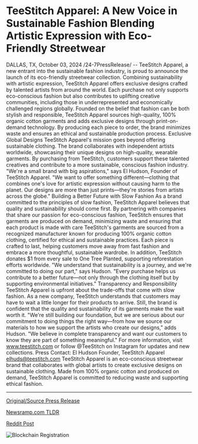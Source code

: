 # TeeStitch Apparel: A New Voice in Sustainable Fashion Blending Artistic Expression with Eco-Friendly Streetwear

DALLAS, TX, October 03, 2024 /24-7PressRelease/ -- TeeStitch Apparel, a new entrant into the sustainable fashion industry, is proud to announce the launch of its eco-friendly streetwear collection. Combining sustainability with artistic expression, TeeStitch Apparel offers exclusive designs crafted by talented artists from around the world. Each purchase not only supports eco-conscious fashion but also contributes to uplifting creative communities, including those in underrepresented and economically challenged regions globally.  Founded on the belief that fashion can be both stylish and responsible, TeeStitch Apparel sources high-quality, 100% organic cotton garments and adds exclusive designs through print-on-demand technology. By producing each piece to order, the brand minimizes waste and ensures an ethical and sustainable production process.  Exclusive Global Designs TeeStitch Apparel's mission goes beyond offering sustainable clothing. The brand collaborates with independent artists worldwide, showcasing their unique designs on high-quality, wearable garments. By purchasing from TeeStitch, customers support these talented creatives and contribute to a more sustainable, conscious fashion industry.  "We're a small brand with big aspirations," says El Hudson, Founder of TeeStitch Apparel. "We want to offer something different—clothing that combines one's love for artistic expression without causing harm to the planet. Our designs are more than just prints—they're stories from artists across the globe."  Building a Better Future with Slow Fashion As a brand committed to the principles of slow fashion, TeeStitch Apparel believes that quality and sustainability should come first. By partnering with companies that share our passion for eco-conscious fashion, TeeStitch ensures that garments are produced on demand, minimizing waste and ensuring that each product is made with care  TeeStitch's garments are sourced from a recognized manufacturer known for producing 100% organic cotton clothing, certified for ethical and sustainable practices. Each piece is crafted to last, helping customers move away from fast fashion and embrace a more thoughtful, sustainable wardrobe.  In addition, TeeStitch donates $1 from every sale to One Tree Planted, supporting reforestation efforts worldwide. "We understand that sustainability is a journey, and we're committed to doing our part," says Hudson. "Every purchase helps us contribute to a better future—not only through the clothing itself but by supporting environmental initiatives."  Transparency and Responsibility TeeStitch Apparel is upfront about the trade-offs that come with slow fashion. As a new company, TeeStitch understands that customers may have to wait a little longer for their products to arrive. Still, the brand is confident that the quality and sustainability of its garments make the wait worth it.  "We're still building our foundation, but we are serious about our commitment to doing things the right way—from how we source our materials to how we support the artists who create our designs," adds Hudson. "We believe in complete transparency and want our customers to know they are part of something meaningful."  For more information, visit www.teestitch.com or follow @TeeStitch on Instagram for updates and new collections.  Press Contact: El Hudson Founder, TeeStitch Apparel elhuds@teestitch.com  TeeStitch Apparel is an eco-conscious streetwear brand that collaborates with global artists to create exclusive designs on sustainable clothing. Made from 100% organic cotton and produced on demand, TeeStitch Apparel is committed to reducing waste and supporting ethical fashion. 

---

[Original/Source Press Release](https://www.24-7pressrelease.com/press-release/514921/teestitch-apparel-a-new-voice-in-sustainable-fashion-blending-artistic-expression-with-eco-friendly-streetwear)
                    

[Newsramp.com TLDR](https://newsramp.com/curated-news/teestitch-apparel-launches-eco-friendly-streetwear-collection/13ddcc4bf4c1fb992d51056585f76f31) 

 



[Reddit Post](https://www.reddit.com/r/Energy_Climate_News/comments/1fv53mg/teestitch_apparel_launches_ecofriendly_streetwear/) 



![Blockchain Registration](https://cdn.newsramp.app/24-7PressRelease/qrcode/2410/3/gain0ojX.webp)